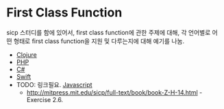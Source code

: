 First Class Function
====================

sicp 스터디를 함에 있어서, first class function에 관한 주제에 대해, 각 언어별로 어떤 형태로 first class function을 지원 및 다루는지에 대해 예기를 나눔.

* [Clojure](https://github.com/lisp-korea/sicp2014/tree/master/netpyoung/first_class_clojure)
* [PHP](http://www.phptherightway.com/pages/Functional-Programming.html)
* [C#](http://blog.kusweet.com/?p=681)
* [Swift](https://github.com/lisp-korea/sicp2014/tree/master/seoh/firstclass.playground)
* TODO: 링크필요. [Javascript]()
  - http://mitpress.mit.edu/sicp/full-text/book/book-Z-H-14.html - Exercise 2.6.

